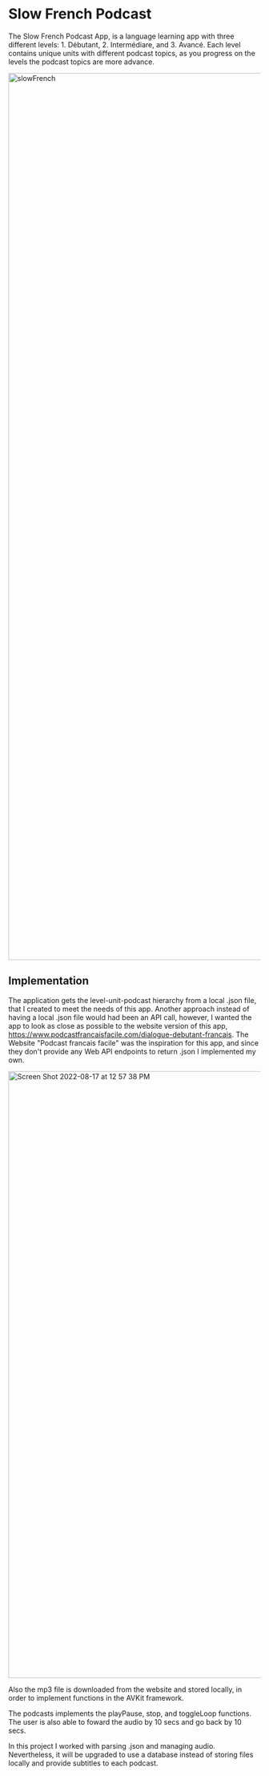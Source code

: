 # Slow French Podcast

The Slow French Podcast App, is a language learning app with three different levels: 1. Débutant, 2. Intermédiare, and 3. Avancé. Each level contains unique units with different podcast topics, as you progress on the levels the podcast topics are more advance. 

<img width="1770" alt="slowFrench" src="https://user-images.githubusercontent.com/54419381/185433922-867dd79b-00f7-43de-8e51-1ad7f3e88b2f.png">



## Implementation

The application gets the level-unit-podcast hierarchy from a local .json file, that I created to meet the needs of this app. Another approach instead of having a local .json file would had been an API call, however, I wanted the app to look as close as possible to the website version of this app, https://www.podcastfrancaisfacile.com/dialogue-debutant-francais. The Website "Podcast francais facile" was the inspiration for this app, and since they don't provide any Web API endpoints to return .json I implemented my own.

<img width="1211" alt="Screen Shot 2022-08-17 at 12 57 38 PM" src="https://user-images.githubusercontent.com/54419381/185199388-87e49562-e3f1-4af1-a982-483994a92718.png">

Also the mp3 file is downloaded from the website and stored locally, in order to implement functions in the AVKit framework. 

The podcasts implements the playPause, stop, and toggleLoop functions. The user is also able to foward the audio by 10 secs and go back by 10 secs. 

In this project I worked with parsing .json and managing audio. Nevertheless, it will be upgraded to use a database instead of storing files locally and provide subtitles to each podcast. 
